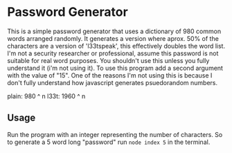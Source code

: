 # Password Generator
This is a simple password generator that uses a dictionary of 980 common words arranged randomly. It generates a version where aprox. 50% of the characters are a version of 'l33tspeak', this effectively doubles the word list. I'm not a security researcher or professional, assume this password is not suitable for real word purposes. You shouldn't use this unless you fully understand it (i'm not using it). To use this program add a second argument with the value of "15". One of the reasons I'm not using this is because I don't fully understand how javascript generates psuedorandom numbers.

plain: 980 ^ n
l33t: 1960 ^ n

## Usage
Run the program with an integer representing the number of characters. So to generate a 5 word long "password" run ```node index 5``` in the terminal.
